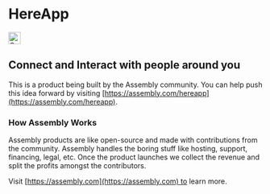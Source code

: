 # HereApp

<a href="https://assembly.com/hereapp/bounties?utm_campaign=assemblage&utm_source=hereapp&utm_medium=repo_badge"><img src="https://asm-badger.herokuapp.com/hereapp/badges/tasks.svg" height="24px" alt="Open Tasks" /></a>

## Connect and Interact with people around you

This is a product being built by the Assembly community. You can help push this idea forward by visiting [https://assembly.com/hereapp](https://assembly.com/hereapp).

### How Assembly Works

Assembly products are like open-source and made with contributions from the community. Assembly handles the boring stuff like hosting, support, financing, legal, etc. Once the product launches we collect the revenue and split the profits amongst the contributors.

Visit [https://assembly.com](https://assembly.com) to learn more.
